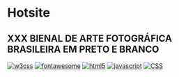 # Hotsite
## XXX BIENAL DE ARTE FOTOGRÁFICA BRASILEIRA EM PRETO E BRANCO

[![w3css](https://img.shields.io/badge/w3.css-Version:%204-green.svg)](https://www.w3schools.com/w3css/)
[![fontawesome](https://img.shields.io/badge/fontawesome-Version:%204.70-blue.svg)](https://fontawesome.com/)
[![html5](https://img.shields.io/badge/HTML5-orange.svg)](#)
[![javascript](https://img.shields.io/badge/Javascript-red.svg)](#)
[![CSS](https://img.shields.io/badge/CSS-yellow.svg)](#)
